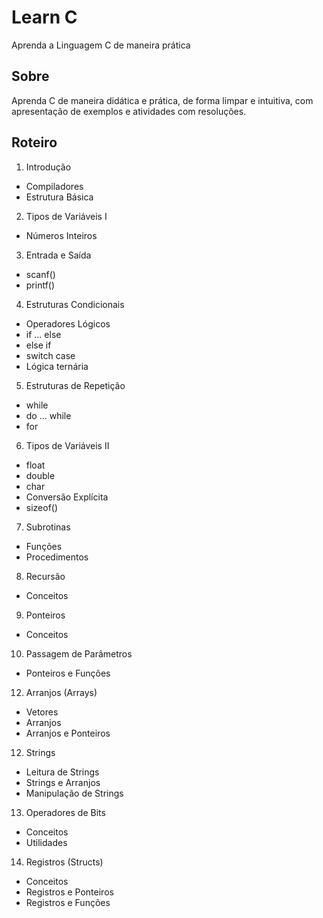 # Learn C
Aprenda a Linguagem C de maneira prática

## Sobre
Aprenda C de maneira didática e prática, de forma limpar e intuitiva, com apresentação de exemplos e atividades com resoluções.

## Roteiro
1. Introdução
  - Compiladores
  - Estrutura Básica
2. Tipos de Variáveis I
  - Números Inteiros
3. Entrada e Saída
  - scanf()
  - printf()
4. Estruturas Condicionais
  - Operadores Lógicos
  - if ... else
  - else if
  - switch case
  - Lógica ternária
5. Estruturas de Repetição
  - while
  - do ... while
  - for
6. Tipos de Variáveis II
  - float
  - double
  - char
  - Conversão Explícita
  - sizeof()
7. Subrotinas
  - Funções
  - Procedimentos
8. Recursão
  - Conceitos
9. Ponteiros
  - Conceitos
10. Passagem de Parâmetros
  - Ponteiros e Funções
12. Arranjos (Arrays)
  - Vetores
  - Arranjos
  - Arranjos e Ponteiros
12. Strings
  - Leitura de Strings
  - Strings e Arranjos
  - Manipulação de Strings
13. Operadores de Bits
  - Conceitos
  - Utilidades
14. Registros (Structs)
  - Conceitos
  - Registros e Ponteiros
  - Registros e Funções
